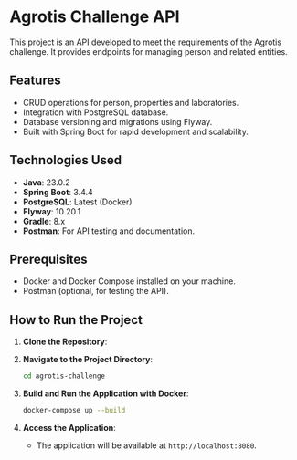 # Agrotis Challenge API

This project is an API developed to meet the requirements of the Agrotis challenge. It provides endpoints for managing person and related entities.

## Features
- CRUD operations for person, properties and laboratories.
- Integration with PostgreSQL database.
- Database versioning and migrations using Flyway.
- Built with Spring Boot for rapid development and scalability.

## Technologies Used
- **Java**: 23.0.2
- **Spring Boot**: 3.4.4
- **PostgreSQL**: Latest (Docker)
- **Flyway**: 10.20.1
- **Gradle**: 8.x
- **Postman**: For API testing and documentation.

## Prerequisites
- Docker and Docker Compose installed on your machine.
- Postman (optional, for testing the API).

## How to Run the Project

1. **Clone the Repository**:

2. **Navigate to the Project Directory**:
   ```bash
   cd agrotis-challenge
   ```

3. **Build and Run the Application with Docker**:
   ```bash
   docker-compose up --build
   ```
4. **Access the Application**:
   - The application will be available at `http://localhost:8080`.
